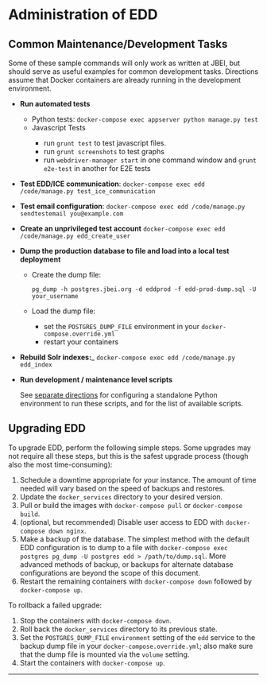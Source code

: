 # Administration of EDD

## Common Maintenance/Development Tasks

Some of these sample commands will only work as written at JBEI, but should serve as useful
examples for common development tasks. Directions assume that Docker containers are already
running in the development environment.

* __Run automated tests__
    * Python tests: `docker-compose exec appserver python manage.py test`
    * Javascript Tests <a name="Javascript Tests"/>
        * run `grunt test` to test javascript files.
        * run `grunt screenshots` to test graphs
        * run `webdriver-manager start` in one command window and `grunt e2e-test` in another for
          E2E tests

* __Test EDD/ICE communication__:
  `docker-compose exec edd /code/manage.py test_ice_communication`

* __Test email configuration__:
  `docker-compose exec edd /code/manage.py sendtestemail you@example.com`

* __Create an unprivileged test account__
  `docker-compose exec edd /code/manage.py edd_create_user`

* __Dump the production database to file and load into a local test deployment__
    * Create the dump file:

          pg_dump -h postgres.jbei.org -d eddprod -f edd-prod-dump.sql -U your_username

    * Load the dump file:
        * set the `POSTGRES_DUMP_FILE` environment in your `docker-compose.override.yml`
        * restart your containers

* __Rebuild Solr indexes:___
  `docker-compose exec edd /code/manage.py edd_index`

* __Run development / maintenance level scripts__

  See [separate directions][1] for configuring a standalone Python environment to run these
  scripts, and for the list of available scripts.


## Upgrading EDD

To upgrade EDD, perform the following simple steps. Some upgrades may not require all these steps,
but this is the safest upgrade process (though also the most time-consuming):

1. Schedule a downtime appropriate for your instance. The amount of time needed will vary based on
   the speed of backups and restores.
2. Update the `docker_services` directory to your desired version.
3. Pull or build the images with `docker-compose pull` or `docker-compose build`.
4. (optional, but recommended) Disable user access to EDD with `docker-compose down nginx`.
5. Make a backup of the database. The simplest method with the default EDD configuration is to
   dump to a file with `docker-compose exec postgres pg_dump -U postgres edd > /path/to/dump.sql`.
   More advanced methods of backup, or backups for alternate database configurations are beyond
   the scope of this document.
6. Restart the remaining containers with `docker-compose down` followed by `docker-compose up`.

To rollback a failed upgrade:

1. Stop the containers with `docker-compose down`.
2. Roll back the `docker_services` directory to its previous state.
3. Set the `POSTGRES_DUMP_FILE` `environment` setting of the `edd` service to the backup dump file
   in your `docker-compose.override.yml`; also make sure that the dump file is mounted via the
   `volume` setting.
4. Start the containers with `docker-compose up`.

---------------------------------------------------------------------------------------------------

[1]:  ../jbei/README.md
